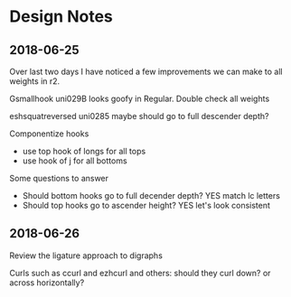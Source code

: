 # Design Notes

## 2018-06-25

Over last two days I have noticed a few improvements we can make to all weights in r2.

Gsmallhook uni029B looks goofy in Regular. Double check all weights

eshsquatreversed uni0285 maybe should go to full descender depth?

Componentize hooks
  - use top hook of longs for all tops
  - use hook of j for all bottoms

Some questions to answer
  - Should bottom hooks go to full decender depth? YES match lc letters
  - Should top hooks go to ascender height? YES let's look consistent

## 2018-06-26

Review the ligature approach to digraphs

Curls such as ccurl and ezhcurl and others: should they curl down? or across horizontally?